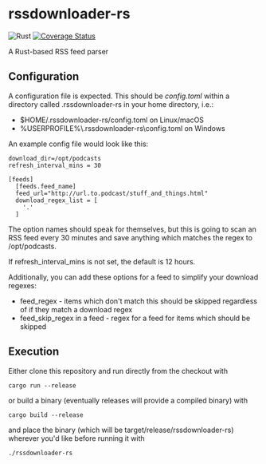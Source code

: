 # rssdownloader-rs
![Rust](https://github.com/tolien/rssdownloader-rs/workflows/Rust/badge.svg)
[![Coverage Status](https://coveralls.io/repos/github/tolien/rssdownloader-rs/badge.svg?branch=master)](https://coveralls.io/github/tolien/rssdownloader-rs?branch=master)

A Rust-based RSS feed parser

## Configuration

A configuration file is expected. This should be *config.toml*
within a directory called .rssdownloader-rs in your home directory, i.e.:

* $HOME/.rssdownloader-rs/config.toml on Linux/macOS
* %USERPROFILE%\\.rssdownloader-rs\config.toml on Windows

An example config file would look like this:

```
download_dir=/opt/podcasts
refresh_interval_mins = 30

[feeds]
  [feeds.feed_name]
  feed_url="http://url.to.podcast/stuff_and_things.html"
  download_regex_list = [
    '.'
  ]
```

The option names should speak for themselves, but this is going to scan an RSS feed every 30 minutes and save anything which matches the regex to /opt/podcasts.

If refresh_interval_mins is not set, the default is 12 hours.

Additionally, you can add these options for a feed to simplify your download regexes:

* feed_regex - items which don't match this should be skipped regardless of if they match a download regex
* feed_skip_regex in a feed - regex for a feed for items which should be skipped

## Execution
Either clone this repository and run directly from the checkout with

    cargo run --release

or build a binary (eventually releases will provide a compiled binary) with

    cargo build --release

and place the binary (which will be target/release/rssdownloader-rs) wherever you'd like before running it with

    ./rssdownloader-rs
